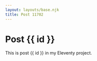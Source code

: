 ```yaml
---
layout: layouts/base.njk
title: Post 11702
---
```


# Post {{ id }}

This is post {{ id }} in my Eleventy project.
